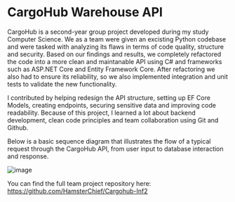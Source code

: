 # CargoHub Warehouse API 

CargoHub is a second-year group project developed during my study Computer Science. We as a team were given an excisting Python codebase and were tasked with analyzing its flaws in terms of code quality, structure and
security. Based on our findings and results, we completely refactored the code into a more clean and maintanable API using C# and frameworks such as ASP.NET Core and Entity Framework Core. After refactoring we also had to 
ensure its reliability, so we also implemented integration and unit tests to validate the new functionality.

I contributed by helping redesign the API structure, setting up EF Core Models, creating endpoints, securing sensitive data and improving code readability. Because of this project, I learned a lot about backend development,
clean code principles and team collaboration using Git and Github. 

Below is a basic sequence diagram that illustrates the flow of a typical request through the CargoHub API, from user input to database interaction and response.

![image](https://github.com/user-attachments/assets/0175b08c-6103-4004-aeaf-696aa869eb0f)

You can find the full team project repository here:
https://github.com/HamsterChief/Cargohub-Inf2
